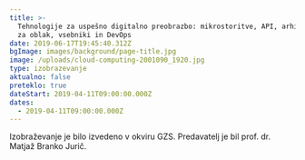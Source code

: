 ```yaml
---
title: >-
  Tehnologije za uspešno digitalno preobrazbo: mikrostoritve, API, arhitektura
  za oblak, vsebniki in DevOps
date: 2019-06-17T19:45:40.312Z
bgImage: images/background/page-title.jpg
image: /uploads/cloud-computing-2001090_1920.jpg
type: izobrazevanje
aktualno: false
preteklo: true
dateStart: 2019-04-11T09:00:00.000Z
dates:
  - 2019-04-11T09:00:00.000Z
---
```

Izobraževanje je bilo izvedeno v okviru GZS. Predavatelj je bil prof. dr. Matjaž Branko Jurič.
